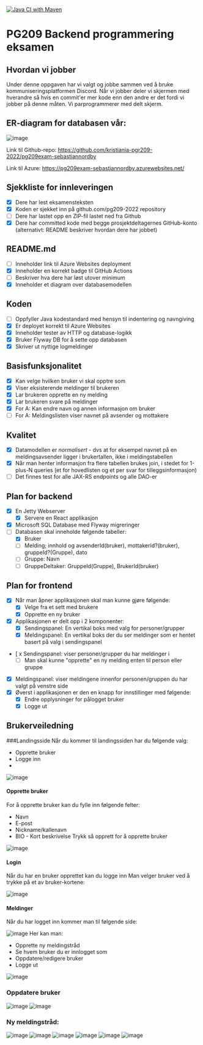 [![Java CI with Maven](https://github.com/kristiania-pgr209-2022/pg209exam-sebastiannordby/actions/workflows/maven.yml/badge.svg)](https://github.com/kristiania-pgr209-2022/pg209exam-sebastiannordby/actions/workflows/maven.yml)

# PG209 Backend programmering eksamen

## Hvordan vi jobber
Under denne oppgaven har vi valgt og jobbe sammen ved å bruke kommuniseringsplatformen Discord. 
Når vi jobber deler vi skjermen med hverandre så hvis en commit'er mer kode enn den andre er det fordi vi jobber på denne måten. 
Vi parprogrammerer med delt skjerm.

## ER-diagram for databasen vår:
![image](https://user-images.githubusercontent.com/97464729/201485230-6e8d5f54-622c-492a-b480-cabb2b422608.png)

Link til Github-repo:
https://github.com/kristiania-pgr209-2022/pg209exam-sebastiannordby

Link til Azure:
https://pg209exam-sebastiannordby.azurewebsites.net/

## Sjekkliste for innleveringen
* [X] Dere har lest eksamensteksten
* [x] Koden er sjekket inn på github.com/pg209-2022 repository
* [ ] Dere har lastet opp en ZIP-fil lastet ned fra Github
* [X] Dere har committed kode med begge prosjektdeltagernes GitHub-konto (alternativt: README beskriver hvordan dere har jobbet)

## README.md
* [ ] Inneholder link til Azure Websites deployment
* [x] Inneholder en korrekt badge til GitHub Actions
* [ ] Beskriver hva dere har løst utover minimum
* [x] Inneholder et diagram over databasemodellen

## Koden
* [ ] Oppfyller Java kodestandard med hensyn til indentering og navngiving
* [x] Er deployet korrekt til Azure Websites
* [x] Inneholder tester av HTTP og database-logikk
* [x] Bruker Flyway DB for å sette opp databasen
* [x] Skriver ut nyttige logmeldinger

## Basisfunksjonalitet
* [X] Kan velge hvilken bruker vi skal opptre som
* [x] Viser eksisterende meldinger til brukeren
* [x] Lar brukeren opprette en ny melding
* [x] Lar brukeren svare på meldinger
* [x] For A: Kan endre navn og annen informasjon om bruker
* [ ] For A: Meldingslisten viser navnet på avsender og mottakere

## Kvalitet
* [x] Datamodellen er *normalisert* - dvs at for eksempel navnet på en meldingsavsender ligger i brukertallen, ikke i meldingstabellen
* [x] Når man henter informasjon fra flere tabellen brukes join, i stedet for 1-plus-N queries (et for hovedlisten og et per svar for tilleggsinformasjon)
* [ ] Det finnes test for alle JAX-RS endpoints og alle DAO-er

## Plan for backend
* [X] En Jetty Webserver
  * [X] Servere en React applikasjon
* [X] Microsoft SQL Database med Flyway migreringer
* [ ] Databasen skal inneholde følgende tabeller:
  * [X] Bruker
  * [ ] Melding; innhold og avsenderId(bruker), mottakerId?(bruker), gruppeId?(Gruppe), dato
  * [ ] Gruppe: Navn
  * [ ] GruppeDeltaker: GruppeId(Gruppe), BrukerId(bruker)

## Plan for frontend
* [X] Når man åpner applikasjonen skal man kunne gjøre følgende:
  * [X] Velge fra et sett med brukere
  * [X] Opprette en ny bruker
* [X] Applikasjonen er delt opp i 2 komponenter: 
  * [X] Sendingspanel: En vertikal boks med valg for personer/grupper
  * [X] Meldingspanel: En vertikal boks der du ser meldinger som er hentet basert på valg i sendingspanel
* [ x Sendingspanel: viser personer/grupper du har meldinger i
  * [ ] Man skal kunne "opprette" en ny melding enten til person eller gruppe
* [x] Meldingspanel: viser meldingene innenfor personen/gruppen du har valgt på venstre side
* [x] Øverst i applikasjonen er den en knapp for innstillinger med følgende:
  * [x] Endre opplysninger for pålogget bruker
  * [x] Logge ut

## Brukerveiledning

###Landingsside
Når du kommer til landingssiden har du følgende valg:
- Opprette bruker
- Logge inn
- 
![image](https://user-images.githubusercontent.com/24465003/201512272-27ecc9f5-8a61-4417-a21c-6bf2a60e004d.png)

#### Opprette bruker
For å opprette bruker kan du fylle inn følgende felter:
- Navn
- E-post
- Nickname/kallenavn
- BIO - Kort beskrivelse
Trykk så opprett for å opprette bruker

![image](https://user-images.githubusercontent.com/24465003/201512312-22bfe519-8d32-4241-9cde-a08267b52c57.png)

#### Login
Når du har en bruker opprettet kan du logge inn
Man velger bruker ved å trykke på et av bruker-kortene:

![image](https://user-images.githubusercontent.com/24465003/201512375-d53a4e60-9220-4257-937a-b68463df16e1.png)

#### Meldinger
Når du har logget inn kommer man til følgende side:

![image](https://user-images.githubusercontent.com/24465003/201538955-078101ac-229e-447d-81a3-b229c9ddd1d9.png)
Her kan man:
- Opprette ny meldingstråd
- Se hvem bruker du er innlogget som
- Oppdatere/redigere bruker
- Logge ut

![image](https://user-images.githubusercontent.com/24465003/201512486-9f3b849d-dbc3-45c2-bf48-15b839ddf027.png)

### Oppdatere bruker
![image](https://user-images.githubusercontent.com/24465003/201512783-d7051585-2ac2-49da-84d3-ecd62a9d4b2b.png)
![image](https://user-images.githubusercontent.com/24465003/201512796-fcf180f7-7a36-4472-915e-61de68805c63.png)

### Ny meldingstråd:
![image](https://user-images.githubusercontent.com/24465003/201538674-da30604e-d090-4426-b5d9-f058f1b84e58.png)
![image](https://user-images.githubusercontent.com/24465003/201538689-98b52d9f-9672-4c03-8c7c-ac7a98ebdf13.png)
![image](https://user-images.githubusercontent.com/24465003/201538739-63589dfe-56a2-40cb-9c91-e0a93f97f6f1.png)
![image](https://user-images.githubusercontent.com/24465003/201538759-147e7d3b-ccb8-4699-abb9-442793a37c13.png)
![image](https://user-images.githubusercontent.com/24465003/201538790-b9185904-9942-4465-9b93-995a67d2902e.png)
![image](https://user-images.githubusercontent.com/24465003/201538821-ec6ca1d6-d8e4-4552-a183-33680f4db58a.png)


